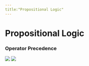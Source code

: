 ```yaml
---
title:"Propositional Logic"
---
```

# Propositional Logic
### Operator Precedence
![](https://i.imgur.com/RQ76lgV.png)
![](https://i.imgur.com/TZ6xJ09.png)

